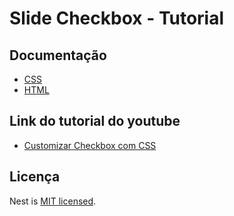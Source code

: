 # Slide Checkbox - Tutorial

## Documentação

- [CSS](https://developer.mozilla.org/pt-BR/docs/Web/CSS)
- [HTML](https://developer.mozilla.org/pt-BR/docs/Web/HTML)

## Link do tutorial do youtube

- [Customizar Checkbox com CSS](https://www.youtube.com/watch?v=UNqC-LLW2mE&t=87s&ab_channel=EmersonBroga)

## Licença

  Nest is [MIT licensed](https://github.com/nestjs/nest/blob/master/LICENSE).